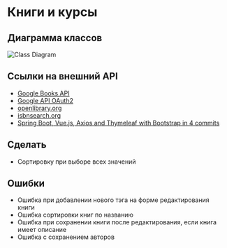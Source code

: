 # Книги и курсы

## Диаграмма классов
![Class Diagram](http://www.plantuml.com/plantuml/proxy?src=https://raw.githubusercontent.com/Iogann1978/ITInfo/master/puml/ClassDiagram.puml)

## Ссылки на внешний API
* [Google Books API](https://www.googleapis.com/books/v1/volumes?q=isbn:9781484250792)
* [Google API OAuth2](https://developers.google.com/books/docs/v1/using)
* [openlibrary.org](https://openlibrary.org/isbn/9781484250792.json)
* [isbnsearch.org](https://isbnsearch.org/isbn/9781484250792)
* [Spring Boot, Vue.js, Axios and Thymeleaf with Bootstrap in 4 commits](https://dev.to/brunodrugowick/spring-boot-vue-js-axios-and-thymeleaf-with-bootstrap-in-4-commits-2b0l)

## Сделать
* Сортировку при выборе всех значений

## Ошибки
* Ошибка при добавлении нового тэга на форме редактирования книги
* Ошибка сортировки книг по названию
* Ошибка при сохранении книги после редактирования, если книга имеет описание
* Ошибка с сохранением авторов